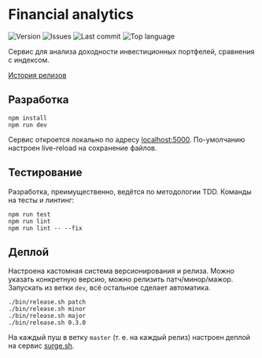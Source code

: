 # Financial analytics

![Version](https://img.shields.io/github/package-json/v/timbilalov/financial-analytics)
![Issues](https://img.shields.io/github/issues/timbilalov/financial-analytics)
![Last commit](https://img.shields.io/github/last-commit/timbilalov/financial-analytics)
![Top language](https://img.shields.io/github/languages/top/timbilalov/financial-analytics)

Сервис для анализа доходности инвестиционных портфелей, сравнения с индексом.

[История релизов](https://github.com/timbilalov/financial-analytics/blob/master/CHANGELOG.md)

## Разработка

```
npm install
npm run dev
```

Сервис откроется локально по адресу [localhost:5000](http://localhost:5000). По-умолчанию настроен live-reload на сохранение файлов.

## Тестирование

Разработка, преимущественно, ведётся по методологии TDD. Команды на тесты и линтинг:

```
npm run test
npm run lint
npm run lint -- --fix
```

## Деплой

Настроена кастомная система версионирования и релиза. Можно указать конкретную версию, можно релизить патч/минор/мажор. Запускать из ветки `dev`, всё остальное сделает автоматика.

```
./bin/release.sh patch
./bin/release.sh minor
./bin/release.sh major
./bin/release.sh 0.3.0
```

На каждый пуш в ветку `master` (т. е. на каждый релиз) настроен деплой на сервис [surge.sh](https://unfriend-financial-analytics.surge.sh/). 
